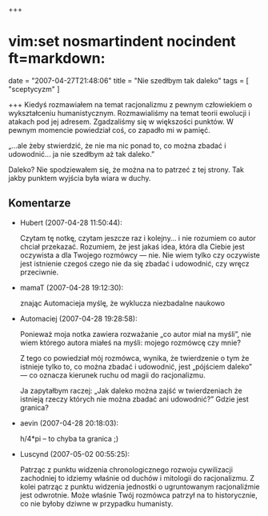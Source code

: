+++
# vim:set nosmartindent nocindent ft=markdown:
date = "2007-04-27T21:48:06"
title = "Nie szedłbym tak daleko"
tags = [ "sceptycyzm" ]

+++
Kiedyś rozmawiałem na temat racjonalizmu z pewnym człowiekiem o wykształceniu
humanistycznym. Rozmawialiśmy na temat teorii ewolucji i atakach pod jej
adresem. Zgadzaliśmy się w większości punktów. W pewnym momencie powiedział
coś, co zapadło mi w pamięć.

<!--more-->

„...ale żeby stwierdzić, że nie ma nic ponad to, co można zbadać i
udowodnić... ja nie szedłbym aż tak daleko.”

Daleko? Nie spodziewałem się, że można na to patrzeć z tej strony. Tak jakby
punktem wyjścia była wiara w duchy.

## Komentarze

* Hubert (2007-04-28 11:50:44): <p>Czytam tę notkę, czytam jeszcze raz i
  kolejny&#8230; i nie rozumiem co autor chciał przekazać. Rozumiem, że jest
  jakaś idea, która dla Ciebie jest oczywista a dla Twojego rozmówcy &#8212;
  nie. Nie wiem tylko czy oczywiste jest istnienie czegoś czego nie da się
  zbadać i udowodnić, czy wręcz przeciwnie.</p>
* mamaT (2007-04-28 19:12:30): <p>znając Automacieja myślę, że wyklucza
  niezbadalne naukowo</p>
* Automaciej (2007-04-28 19:28:58): <p>Ponieważ moja notka zawiera rozważanie
  „co autor miał na myśli”, nie wiem którego autora miałeś na myśli: mojego
  rozmówcę czy mnie?</p>  <p>Z tego co powiedział mój rozmówca, wynika, że
  twierdzenie o tym że istnieje tylko to, co można zbadać i udowodnić, jest
  „pójściem daleko” ― co oznacza kierunek ruchu od magii do racjonalizmu.</p>
  <p>Ja zapytałbym raczej: „Jak daleko można zajść w twierdzeniach że istnieją
  rzeczy których nie można zbadać ani udowodnić?” Gdzie jest granica?</p>
* aevin (2007-04-28 20:18:03): <p>h/4*pi &#8211; to chyba ta granica ;)</p>
* Luscynd (2007-05-02 00:55:25): <p>Patrząc z punktu widzenia chronologicznego
  rozwoju cywilizacji zachodniej to idziemy właśnie od duchów i mitologii do
  racjonalizmu. Z kolei patrząc z punktu widzenia jednostki o ugruntowanym
  racjonaliźmie jest odwrotnie. Może właśnie Twój rozmówca patrzył na to
  historycznie, co nie byłoby dziwne w przypadku humanisty.</p>
